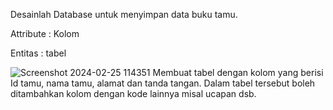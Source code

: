 Desainlah Database untuk menyimpan data buku tamu.

Attribute : Kolom

Entitas : tabel

![Screenshot 2024-02-25 114351](https://github.com/H6ybaangelie/RephpMyAdmin/assets/160241734/6e59f4e9-2916-4eba-b672-f5c2c4bbf93e)
Membuat tabel dengan kolom yang berisi Id tamu, nama tamu, alamat dan tanda tangan. Dalam tabel tersebut boleh ditambahkan kolom dengan kode lainnya misal ucapan dsb.
